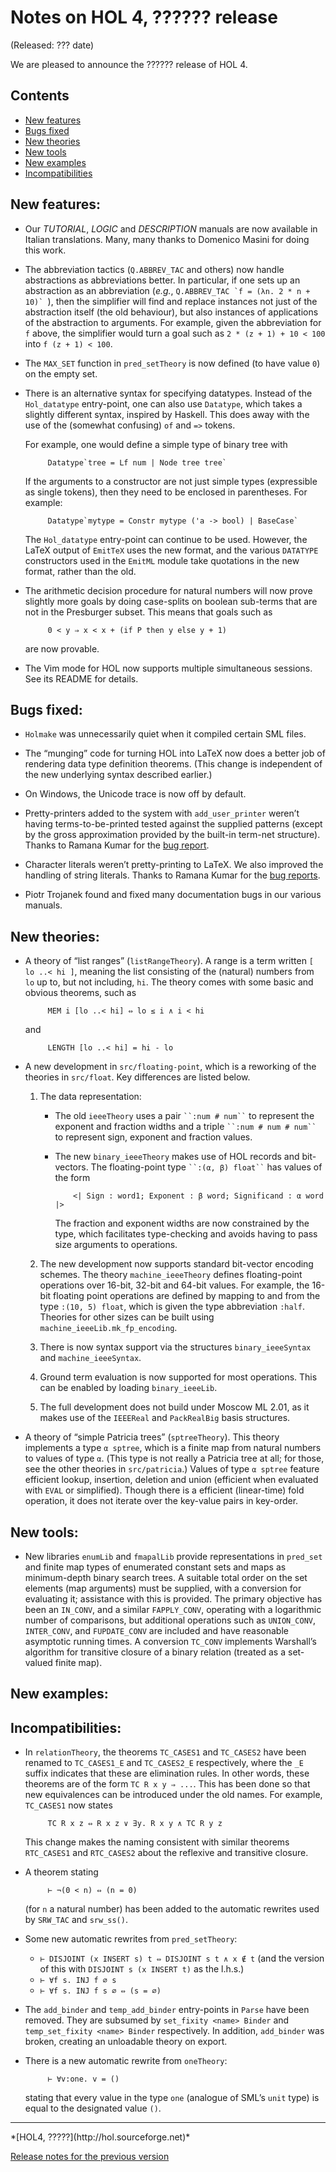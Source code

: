 <!-- search and replace ?????? strings corresponding to release name -->
<!-- indent code within bulleted lists to column 11 -->

Notes on HOL 4, ?????? release
==============================

(Released: ??? date)

We are pleased to announce the ?????? release of HOL 4.

Contents
--------

-   [New features](#new-features)
-   [Bugs fixed](#bugs-fixed)
-   [New theories](#new-theories)
-   [New tools](#new-tools)
-   [New examples](#new-examples)
-   [Incompatibilities](#incompatibilities)

New features:
-------------

* Our *TUTORIAL*, *LOGIC* and *DESCRIPTION* manuals are now available in Italian translations.  Many, many thanks to Domenico Masini for doing this work.

* The abbreviation tactics (`Q.ABBREV_TAC` and others) now handle abstractions as abbreviations better.  In particular, if one sets up an abstraction as an abbreviation (*e.g.*, ``Q.ABBREV_TAC `f = (λn. 2 * n + 10)` ``), then the simplifier will find and replace instances not just of the abstraction itself (the old behaviour), but also instances of applications of the abstraction to arguments.  For example, given the abbreviation for `f` above, the simplifier would turn a goal such as `2 * (z + 1) + 10 < 100` into `f (z + 1) < 100`.

* The `MAX_SET` function in `pred_setTheory` is now defined (to have value `0`) on the empty set.

* There is an alternative syntax for specifying datatypes.  Instead of the `Hol_datatype` entry-point, one can also use `Datatype`, which takes a slightly different syntax, inspired by Haskell.  This does away with the use of the (somewhat confusing) `of` and `=>` tokens.

    For example, one would define a simple type of binary tree with

           Datatype`tree = Lf num | Node tree tree`

    If the arguments to a constructor are not just simple types (expressible as single tokens), then they need to be enclosed in parentheses.  For example:

           Datatype`mytype = Constr mytype ('a -> bool) | BaseCase`

    The `Hol_datatype` entry-point can continue to be used.  However, the LaTeX output of `EmitTeX` uses the new format, and the various `DATATYPE` constructors used in the `EmitML` module take quotations in the new format, rather than the old.

* The arithmetic decision procedure for natural numbers will now prove slightly more goals by doing case-splits on boolean sub-terms that are not in the Presburger subset.  This means that goals such as

           0 < y ⇒ x < x + (if P then y else y + 1)

    are now provable.

* The Vim mode for HOL now supports multiple simultaneous sessions. See its README for details.

Bugs fixed:
-----------

* `Holmake` was unnecessarily quiet when it compiled certain SML files.

* The “munging” code for turning HOL into LaTeX now does a better job of rendering data type definition theorems.  (This change is independent of the new underlying syntax described earlier.)

* On Windows, the Unicode trace is now off by default.

* Pretty-printers added to the system with `add_user_printer` weren’t having terms-to-be-printed tested against the supplied patterns (except by the gross approximation provided by the built-in term-net structure).  Thanks to Ramana Kumar for the [bug report](https://github.com/mn200/HOL/issues/172).

* Character literals weren’t pretty-printing to LaTeX.  We also improved the handling of string literals.  Thanks to Ramana Kumar for the [bug reports](http://github.com/HOL-Theorem-Prover/HOL/issues/190).

* Piotr Trojanek found and fixed many documentation bugs in our various manuals.

New theories:
-------------

* A theory of “list ranges” (`listRangeTheory`).  A range is a term written `[ lo ..< hi ]`, meaning the list consisting of the (natural) numbers from `lo` up to, but not including, `hi`.  The theory comes with some basic and obvious theorems, such as

           MEM i [lo ..< hi] ⇔ lo ≤ i ∧ i < hi

    and

           LENGTH [lo ..< hi] = hi - lo

* A new development in `src/floating-point`, which is a reworking of the theories in  `src/float`. Key differences are listed below.

    1. The data representation:

        - The old `ieeeTheory` uses a pair ` ``:num # num`` ` to represent the exponent and fraction widths and a triple ` ``:num # num # num`` ` to represent sign, exponent and fraction values.

        - The new `binary_ieeeTheory` makes use of HOL records and bit-vectors. The floating-point type ` ``:(α, β) float`` ` has values of the form

                  <| Sign : word1; Exponent : β word; Significand : α word |>

            The fraction and exponent widths are now constrained by the type, which facilitates type-checking and avoids having to pass size arguments to operations.

    2. The new development now supports standard bit-vector encoding schemes. The theory `machine_ieeeTheory` defines floating-point operations over 16-bit, 32-bit and 64-bit values. For example, the 16-bit floating point operations are defined by mapping to and from the type ``:(10, 5) float``, which is given the type abbreviation ``:half``. Theories for other sizes can be built using `machine_ieeeLib.mk_fp_encoding`.

    3. There is now syntax support via the structures `binary_ieeeSyntax` and `machine_ieeeSyntax`.

    4. Ground term evaluation is now supported for most operations. This can be enabled by loading `binary_ieeeLib`.

    5. The full development does not build under Moscow&nbsp;ML&nbsp;2.01, as it makes use of the `IEEEReal` and `PackRealBig` basis structures.

* A theory of “simple Patricia trees” (`sptreeTheory`). This theory implements a type `α sptree`, which is a finite map from natural numbers to values of type `α`.  (This type is not really a Patricia tree at all; for those, see the other theories in `src/patricia`.) Values of type `α sptree` feature efficient lookup, insertion, deletion and union (efficient when evaluated with `EVAL` or simplified).  Though there is a efficient (linear-time) fold operation, it does not iterate over the key-value pairs in key-order.

New tools:
----------

- New libraries `enumLib` and `fmapalLib` provide representations in `pred_set` and finite map types of enumerated constant sets and maps as minimum-depth binary search trees. A suitable total order on the set elements (map arguments) must be supplied, with a conversion for evaluating it; assistance with this is provided. The primary objective has been an `IN_CONV`, and a similar `FAPPLY_CONV`, operating with a logarithmic number of comparisons, but additional operations such as `UNION_CONV`, `INTER_CONV`, and `FUPDATE_CONV` are included and have reasonable asymptotic running times. A conversion `TC_CONV` implements Warshall’s algorithm for transitive closure of a binary relation (treated as a set-valued finite map).


New examples:
-------------

Incompatibilities:
------------------

- In `relationTheory`, the theorems `TC_CASES1` and `TC_CASES2` have been renamed to `TC_CASES1_E` and `TC_CASES2_E` respectively, where the `_E` suffix indicates that these are elimination rules.  In other words, these theorems are of the form `TC R x y ⇒ ...`.  This has been done so that new equivalences can be introduced under the old names.  For example, `TC_CASES1` now states

           TC R x z ⇔ R x z ∨ ∃y. R x y ∧ TC R y z

    This change makes the naming consistent with similar theorems `RTC_CASES1` and `RTC_CASES2` about the reflexive and transitive closure.

- A theorem stating

           ⊢ ¬(0 < n) ⇔ (n = 0)

    (for `n` a natural number) has been added to the automatic rewrites used by `SRW_TAC` and `srw_ss()`.

- Some new automatic rewrites from `pred_setTheory`:

    * `⊢ DISJOINT (x INSERT s) t ⇔ DISJOINT s t ∧ x ∉ t`  (and the version of this with `DISJOINT s (x INSERT t)` as the l.h.s.)
    * `⊢ ∀f s. INJ f ∅ s`
    * `⊢ ∀f s. INJ f s ∅ ⇔ (s = ∅)`

- The `add_binder` and `temp_add_binder` entry-points in `Parse` have been removed.  They are subsumed by `set_fixity <name> Binder` and `temp_set_fixity <name> Binder` respectively.  In addition, `add_binder` was broken, creating an unloadable theory on export.

- There is a new automatic rewrite from `oneTheory`:

           ⊢ ∀v:one. v = ()

    stating that every value in the type `one` (analogue of SML’s `unit` type) is equal to the designated value `()`.

* * * * *

<div class="footer">
*[HOL4, ?????](http://hol.sourceforge.net)*

[Release notes for the previous version](kananaskis-9.release.html)

</div>
